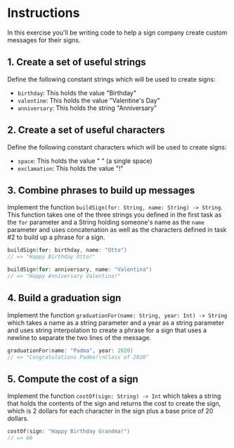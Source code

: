 # Instructions

In this exercise you'll be writing code to help a sign company create custom messages for their signs.

## 1. Create a set of useful strings

Define the following constant strings which will be used to create signs:

- `birthday`: This holds the value "Birthday"
- `valentine`: This holds the value "Valentine's Day"
- `anniversary`: This holds the string "Anniversary"

## 2. Create a set of useful characters

Define the following constant characters which will be used to create signs:

- `space`: This holds the value " " (a single space)
- `exclamation`: This holds the value "!"

## 3. Combine phrases to build up messages

Implement the function `buildSign(for: String, name: String) -> String`. This function takes one of the three strings you defined in the first task as the `for` parameter and a String holding someone's name as the `name` parameter and uses concatenation as well as the characters defined in task #2 to build up a phrase for a sign.

```swift
buildSign(for: birthday, name: "Otto")
// => "Happy Birthday Otto!"

buildSign(for: anniversary, name: "Valentina")
// => "Happy Anniversary Valentina!"
```

## 4. Build a graduation sign

Implement the function `graduationFor(name: String, year: Int) -> String` which takes a name as a string parameter and a year as a string parameter and uses string interpolation to create a phrase for a sign that uses a newline to separate the two lines of the message.

```swift
graduationFor(name: "Padma", year: 2020)
// => "Congratulations Padma!\nClass of 2020"
```

## 5. Compute the cost of a sign

Implement the function `costOf(sign: String) -> Int` which takes a string that holds the contents of the sign and returns the cost to create the sign, which is 2 dollars for each character in the sign plus a base price of 20 dollars.

```swift
costOf(sign: "Happy Birthday Grandma!")
// => 66
```

